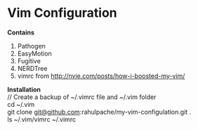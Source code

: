 Vim Configuration
====================

<strong>Contains</strong> <br>
1. Pathogen <br>
2. EasyMotion <br>
3. Fugitive <br>
4. NERDTree <br>
5. vimrc from http://nvie.com/posts/how-i-boosted-my-vim/ <br>

<strong>Installation</strong> <br>
// Create a backup of ~/.vimrc file and ~/.vim folder <br>
cd ~/.vim <br>
git clone git@github.com:rahulpache/my-vim-configulation.git . <br>
ls ~/.vim/vimrc ~/.vimrc <br>
